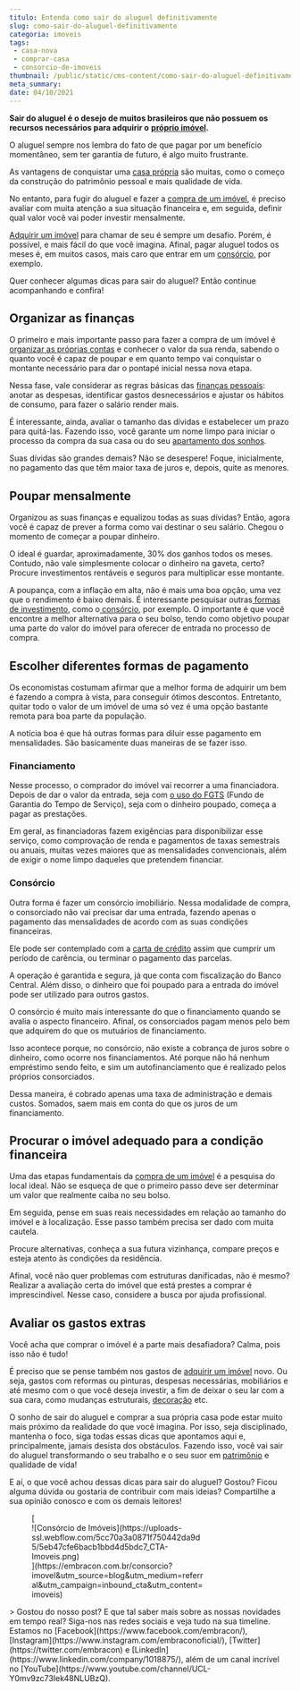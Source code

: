 ```yaml
---
titulo: Entenda como sair do aluguel definitivamente
slug: como-sair-do-aluguel-definitivamente
categoria: imoveis
tags:
 - casa-nova
 - comprar-casa
 - consorcio-de-imoveis
thumbnail: /public/static/cms-content/como-sair-do-aluguel-definitivamente.jpg
meta_summary: 
date: 04/10/2021
---
```

**Sair do aluguel é o desejo de muitos brasileiros que não possuem os recursos necessários para adquirir o** [**próprio imóvel**](https://www.embracon.com.br/consorcio-de-imoveis)**.**‍

O aluguel sempre nos lembra do fato de que pagar por um benefício momentâneo, sem ter garantia de futuro, é algo muito frustrante.

As vantagens de conquistar uma [casa própria](https://www.embracon.com.br/blog/por-que-contratar-o-consorcio-imobiliario-embracon) são muitas, como o começo da construção do patrimônio pessoal e mais qualidade de vida.

No entanto, para fugir do aluguel e fazer a [compra de um imóvel](https://www.embracon.com.br/blog/consorcio-de-imoveis-vale-a-pena), é preciso avaliar com muita atenção a sua situação financeira e, em seguida, definir qual valor você vai poder investir mensalmente.

[Adquirir um imóvel](https://www.embracon.com.br/blog/guia-completo-consorcio-imobiliario) para chamar de seu é sempre um desafio. Porém, é possível, e mais fácil do que você imagina. Afinal, pagar aluguel todos os meses é, em muitos casos, mais caro que entrar em um [consórcio](https://www.embracon.com.br/conhecaoconsorcio/o-que-e-consorcio), por exemplo.

Quer conhecer algumas dicas para sair do aluguel? Então continue acompanhando e confira!

Organizar as finanças
---------------------

O primeiro e mais importante passo para fazer a compra de um imóvel é [organizar as próprias contas](https://www.embracon.com.br/blog/7-dicas-para-comecar-a-sua-organizacao-financeira) e conhecer o valor da sua renda, sabendo o quanto você é capaz de poupar e em quanto tempo vai conquistar o montante necessário para dar o pontapé inicial nessa nova etapa.

Nessa fase, vale considerar as regras básicas das [finanças pessoais](https://www.embracon.com.br/blog/reserva-financeira-como-preparar-a-sua): anotar as despesas, identificar gastos desnecessários e ajustar os hábitos de consumo, para fazer o salário render mais.

É interessante, ainda, avaliar o tamanho das dívidas e estabelecer um prazo para quitá-las. Fazendo isso, você garante um nome limpo para iniciar o processo da compra da sua casa ou do seu [apartamento dos sonhos](https://www.embracon.com.br/blog/como-comprar-um-apartamento).

Suas dívidas são grandes demais? Não se desespere! Foque, inicialmente, no pagamento das que têm maior taxa de juros e, depois, quite as menores.

Poupar mensalmente
------------------

Organizou as suas finanças e equalizou todas as suas dívidas? Então, agora você é capaz de prever a forma como vai destinar o seu salário. Chegou o momento de começar a poupar dinheiro.

O ideal é guardar, aproximadamente, 30% dos ganhos todos os meses. Contudo, não vale simplesmente colocar o dinheiro na gaveta, certo? Procure investimentos rentáveis e seguros para multiplicar esse montante.

A poupança, com a inflação em alta, não é mais uma boa opção, uma vez que o rendimento é baixo demais. É interessante pesquisar outras[ formas de investimento](https://www.embracon.com.br/blog/quais-sao-os-melhores-tipos-de-investimentos-atualmente-confira), como o[ consórcio](https://www.embracon.com.br/blog/8-motivos-que-comprovam-que-consorcio-e-investimento), por exemplo. O importante é que você encontre a melhor alternativa para o seu bolso, tendo como objetivo poupar uma parte do valor do imóvel para oferecer de entrada no processo de compra.

Escolher diferentes formas de pagamento
---------------------------------------

Os economistas costumam afirmar que a melhor forma de adquirir um bem é fazendo a compra à vista, para conseguir ótimos descontos. Entretanto, quitar todo o valor de um imóvel de uma só vez é uma opção bastante remota para boa parte da população.

A notícia boa é que há outras formas para diluir esse pagamento em mensalidades. São basicamente duas maneiras de se fazer isso.

### Financiamento

Nesse processo, o comprador do imóvel vai recorrer a uma financiadora. Depois de dar o valor da entrada, seja com [o uso do FGTS](https://www.embracon.com.br/blog/5-passos-para-voce-usar-o-fgts-no-consorcio-imobiliario) (Fundo de Garantia do Tempo de Serviço), seja com o dinheiro poupado, começa a pagar as prestações.

Em geral, as financiadoras fazem exigências para disponibilizar esse serviço, como comprovação de renda e pagamentos de taxas semestrais ou anuais, muitas vezes maiores que as mensalidades convencionais, além de exigir o nome limpo daqueles que pretendem financiar.

### Consórcio

Outra forma é fazer um consórcio imobiliário. Nessa modalidade de compra, o consorciado não vai precisar dar uma entrada, fazendo apenas o pagamento das mensalidades de acordo com as suas condições financeiras.

Ele pode ser contemplado com a [carta de crédito](https://www.embracon.com.br/conhecaoconsorcio/o-que-e-carta-de-credito) assim que cumprir um período de carência, ou terminar o pagamento das parcelas.

A operação é garantida e segura, já que conta com fiscalização do Banco Central. Além disso, o dinheiro que foi poupado para a entrada do imóvel pode ser utilizado para outros gastos.

O consórcio é muito mais interessante do que o financiamento quando se avalia o aspecto financeiro. Afinal, os consorciados pagam menos pelo bem que adquirem do que os mutuários de financiamento.

Isso acontece porque, no consórcio, não existe a cobrança de juros sobre o dinheiro, como ocorre nos financiamentos. Até porque não há nenhum empréstimo sendo feito, e sim um autofinanciamento que é realizado pelos próprios consorciados.

Dessa maneira, é cobrado apenas uma taxa de administração e demais custos. Somados, saem mais em conta do que os juros de um financiamento.

Procurar o imóvel adequado para a condição financeira
-----------------------------------------------------

Uma das etapas fundamentais da [compra de um imóvel](https://www.embracon.com.br/blog/qual-e-a-documentacao-necessaria-para-a-compra-de-um-imovel) é a pesquisa do local ideal. Não se esqueça de que o primeiro passo deve ser determinar um valor que realmente caiba no seu bolso.

Em seguida, pense em suas reais necessidades em relação ao tamanho do imóvel e à localização. Esse passo também precisa ser dado com muita cautela.

Procure alternativas, conheça a sua futura vizinhança, compare preços e esteja atento às condições da residência.

Afinal, você não quer problemas com estruturas danificadas, não é mesmo? Realizar a avaliação certa do imóvel que está prestes a comprar é imprescindível. Nesse caso, considere a busca por ajuda profissional.

Avaliar os gastos extras
------------------------

Você acha que comprar o imóvel é a parte mais desafiadora? Calma, pois isso não é tudo!

É preciso que se pense também nos gastos de [adquirir um imóvel](https://www.embracon.com.br/blog/15-duvidas-sobre-consorcio-de-imoveis) novo. Ou seja, gastos com reformas ou pinturas, despesas necessárias, mobiliários e até mesmo com o que você deseja investir, a fim de deixar o seu lar com a sua cara, como mudanças estruturais, [decoração](https://www.embracon.com.br/category/decoracao-reformas) etc.

O sonho de sair do aluguel e comprar a sua própria casa pode estar muito mais próximo da realidade do que você imagina. Por isso, seja disciplinado, mantenha o foco, siga todas essas dicas que apontamos aqui e, principalmente, jamais desista dos obstáculos. Fazendo isso, você vai sair do aluguel transformando o seu trabalho e o seu suor em [patrimônio](https://www.embracon.com.br/blog/e-possivel-aumentar-o-patrimonio-saiba-aqui) e qualidade de vida!

E aí, o que você achou dessas dicas para sair do aluguel? Gostou? Ficou alguma dúvida ou gostaria de contribuir com mais ideias? Compartilhe a sua opinião conosco e com os demais leitores!

<figure class="w-richtext-figure-type-image w-richtext-align-center" style="max-width:310px">[<div>![Consórcio de Imóveis](https://uploads-ssl.webflow.com/5cc70a3a0871f750442da9d5/5eb47cfe6bacb1bbd4d5bdc7_CTA-Imoveis.png)</div>](https://embracon.com.br/consorcio?imovel&utm_source=blog&utm_medium=referral&utm_campaign=inbound_cta&utm_content=imoveis)</figure>> Gostou do nosso post? E que tal saber mais sobre as nossas novidades em tempo real? Siga-nos nas redes sociais e veja tudo na sua timeline. Estamos no [Facebook](https://www.facebook.com/embracon/), [Instagram](https://www.instagram.com/embraconoficial/), [Twitter](https://twitter.com/embracon) e [LinkedIn](https://www.linkedin.com/company/1018875/), além de um canal incrível no [YouTube](https://www.youtube.com/channel/UCL-Y0mv9zc73Iek48NLUBzQ).
